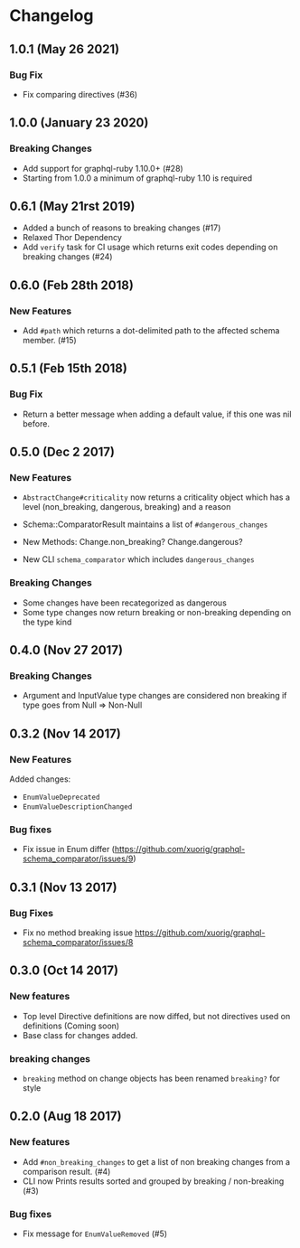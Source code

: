 # Changelog

## 1.0.1 (May 26 2021)

### Bug Fix

  - Fix comparing directives (#36)

## 1.0.0 (January 23 2020)

### Breaking Changes

  - Add support for graphql-ruby 1.10.0+ (#28)
  - Starting from 1.0.0 a minimum of graphql-ruby 1.10 is required

## 0.6.1 (May 21rst 2019)

  - Added a bunch of reasons to breaking changes (#17)
  - Relaxed Thor Dependency
  - Add `verify` task for CI usage which returns exit codes depending on breaking changes (#24)

## 0.6.0 (Feb 28th 2018)

### New Features

  - Add `#path` which returns a dot-delimited path to the affected schema member. (#15)

## 0.5.1 (Feb 15th 2018)

### Bug Fix

  - Return a better message when adding a default value, if this one was nil before.

## 0.5.0 (Dec 2 2017)

### New Features

  - `AbstractChange#criticality` now returns a criticality object which
  has a level (non_breaking, dangerous, breaking) and a reason

  - Schema::ComparatorResult maintains a list of `#dangerous_changes`

  - New Methods: Change.non_breaking? Change.dangerous?

  - New CLI `schema_comparator` which includes `dangerous_changes`

### Breaking Changes

  - Some changes have been recategorized as dangerous
  - Some type changes now return breaking or non-breaking depending on the type kind

## 0.4.0 (Nov 27 2017)

### Breaking Changes

  - Argument and InputValue type changes are considered non
    breaking if type goes from Null => Non-Null

## 0.3.2 (Nov 14 2017)

### New Features

Added changes:

  - `EnumValueDeprecated`
  - `EnumValueDescriptionChanged`

### Bug fixes

  - Fix issue in Enum differ (https://github.com/xuorig/graphql-schema_comparator/issues/9)

## 0.3.1 (Nov 13 2017)

### Bug Fixes

  - Fix no method breaking issue https://github.com/xuorig/graphql-schema_comparator/issues/8

## 0.3.0 (Oct 14 2017)

### New features

  - Top level Directive definitions are now diffed, but not directives used on definitions (Coming soon)
  - Base class for changes added.

### breaking changes

  - `breaking` method on change objects has been renamed `breaking?` for style

## 0.2.0 (Aug 18 2017)

### New features

  - Add `#non_breaking_changes` to get a list of non breaking changes from a comparison result. (#4)
  - CLI now Prints results sorted and grouped by breaking / non-breaking (#3)

### Bug fixes

  - Fix message for `EnumValueRemoved` (#5)
